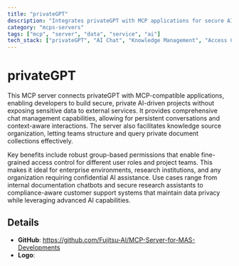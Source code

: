 ```yaml
---
title: "privateGPT"
description: "Integrates privateGPT with MCP applications for secure AI chat, knowledge management, and group-based permissions."
category: "mcps-servers"
tags: ["mcp", "server", "data", "service", "ai"]
tech_stack: ["privateGPT", "AI Chat", "Knowledge Management", "Access Control", "Document Processing"]
---
```


# privateGPT

This MCP server connects privateGPT with MCP-compatible applications, enabling developers to build secure, private AI-driven projects without exposing sensitive data to external services. It provides comprehensive chat management capabilities, allowing for persistent conversations and context-aware interactions. The server also facilitates knowledge source organization, letting teams structure and query private document collections effectively.

Key benefits include robust group-based permissions that enable fine-grained access control for different user roles and project teams. This makes it ideal for enterprise environments, research institutions, and any organization requiring confidential AI assistance. Use cases range from internal documentation chatbots and secure research assistants to compliance-aware customer support systems that maintain data privacy while leveraging advanced AI capabilities.

## Details

- **GitHub**: https://github.com/Fujitsu-AI/MCP-Server-for-MAS-Developments
- **Logo**: 
